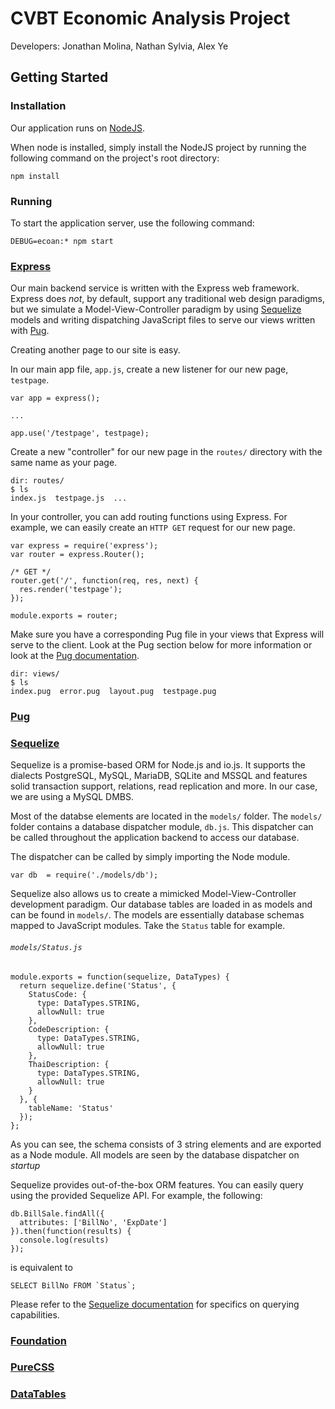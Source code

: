 # CVBT Economic Analysis Project

Developers: Jonathan Molina, Nathan Sylvia, Alex Ye

## Getting Started

### Installation
Our application runs on [NodeJS](https://nodejs.org/).

When node is installed, simply install the NodeJS project by running the following command on the project's root directory:  

`npm install`

### Running
To start the application server, use the following command:

`DEBUG=ecoan:* npm start`

### [Express](http://expressjs.com/)
Our main backend service is written with the Express web framework. Express does _not_, by default, support any traditional web design paradigms, but we simulate a Model-View-Controller paradigm by using [Sequelize](http://docs.sequelizejs.com/en/v3/) models and writing dispatching JavaScript files to serve our views written with [Pug](https://pugjs.org/api/getting-started.html).

Creating another page to our site is easy.

In our main app file, `app.js`, create a new listener for our new page, `testpage`.

```
var app = express();

...

app.use('/testpage', testpage);
```

Create a new "controller" for our new page in the `routes/` directory with the same name as your page.
```
dir: routes/
$ ls
index.js  testpage.js  ...
```
In your controller, you can add routing functions using Express. For example, we can easily create an `HTTP GET` request for our new page.

```
var express = require('express');
var router = express.Router();

/* GET */
router.get('/', function(req, res, next) {
  res.render('testpage');
});

module.exports = router;
```
Make sure you have a corresponding Pug file in your views that Express will serve to the client. Look at the Pug section below for more information or look at the [Pug documentation](https://pugjs.org/api/getting-started.html).
```
dir: views/
$ ls
index.pug  error.pug  layout.pug  testpage.pug
```


### [Pug](https://pugjs.org/api/getting-started.html)

### [Sequelize](http://docs.sequelizejs.com/en/v3/)
Sequelize is a promise-based ORM for Node.js and io.js. It supports the dialects PostgreSQL, MySQL, MariaDB, SQLite and MSSQL and features solid transaction support, relations, read replication and more. In our case, we are using a MySQL DMBS.

Most of the databse elements are located in the `models/` folder. The `models/` folder contains a database dispatcher module, `db.js`. This dispatcher can be called throughout the application backend to access our database.

The dispatcher can be called by simply importing the Node module.
```
var db  = require('./models/db');
```
Sequelize also allows us to create a mimicked Model-View-Controller development paradigm. Our database tables are loaded in as models and can be found in `models/`. The models are essentially database schemas mapped to JavaScript modules. Take the `Status` table for example.
###### `models/Status.js`
```
module.exports = function(sequelize, DataTypes) {
  return sequelize.define('Status', {
    StatusCode: {
      type: DataTypes.STRING,
      allowNull: true
    },
    CodeDescription: {
      type: DataTypes.STRING,
      allowNull: true
    },
    ThaiDescription: {
      type: DataTypes.STRING,
      allowNull: true
    }
  }, {
    tableName: 'Status'
  });
};
```
As you can see, the schema consists of 3 string elements and are exported as a Node module. All models are seen by the database dispatcher on _startup_

Sequelize provides out-of-the-box ORM features. You can easily query using the provided Sequelize API. For example, the following:
```
db.BillSale.findAll({
  attributes: ['BillNo', 'ExpDate']
}).then(function(results) {
  console.log(results)
});
```
is equivalent to
```
SELECT BillNo FROM `Status`;
```

Please refer to the [Sequelize documentation](http://docs.sequelizejs.com/en/v3/) for specifics on querying capabilities. 

### [Foundation](http://foundation.zurb.com/sites/docs/sass.html)

### [PureCSS](https://purecss.io/)

### [DataTables](https://datatables.net/)
